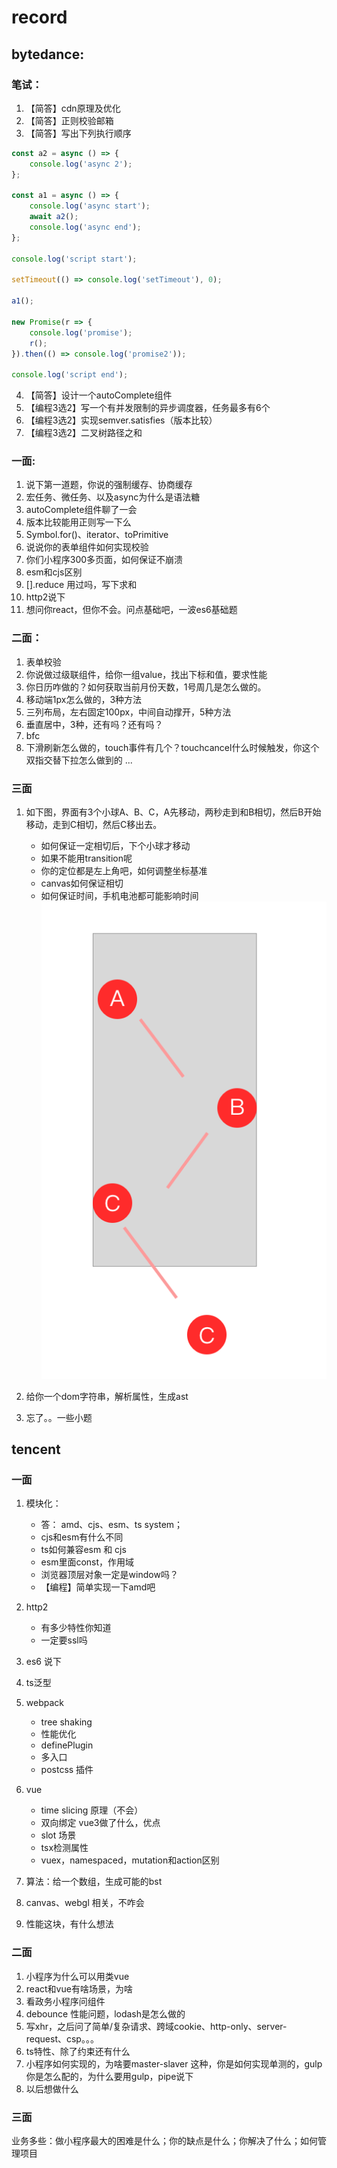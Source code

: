 # record
## bytedance:
### 笔试：
1. 【简答】cdn原理及优化
2. 【简答】正则校验邮箱
3. 【简答】写出下列执行顺序
``` js
const a2 = async () => {
    console.log('async 2');
};

const a1 = async () => {
    console.log('async start');
    await a2();
    console.log('async end');
};

console.log('script start');

setTimeout(() => console.log('setTimeout'), 0);

a1();

new Promise(r => {
    console.log('promise');
    r();
}).then(() => console.log('promise2'));

console.log('script end');
```
4. 【简答】设计一个autoComplete组件
4. 【编程3选2】写一个有并发限制的异步调度器，任务最多有6个
5. 【编程3选2】实现semver.satisfies（版本比较）
6. 【编程3选2】二叉树路径之和

### 一面:
1. 说下第一道题，你说的强制缓存、协商缓存
2. 宏任务、微任务、以及async为什么是语法糖
3. autoComplete组件聊了一会
4. 版本比较能用正则写一下么
5. Symbol.for()、iterator、toPrimitive
6. 说说你的表单组件如何实现校验
7. 你们小程序300多页面，如何保证不崩溃
8. esm和cjs区别
9. [].reduce 用过吗，写下求和
10. http2说下
11. 想问你react，但你不会。问点基础吧，一波es6基础题

### 二面：
1. 表单校验
2. 你说做过级联组件，给你一组value，找出下标和值，要求性能
3. 你日历咋做的？如何获取当前月份天数，1号周几是怎么做的。
4. 移动端1px怎么做的，3种方法
5. 三列布局，左右固定100px，中间自动撑开，5种方法
6. 垂直居中，3种，还有吗？还有吗？
7. bfc
8. 下滑刷新怎么做的，touch事件有几个？touchcancel什么时候触发，你这个双指交替下拉怎么做到的
...

### 三面
1. 如下图，界面有3个小球A、B、C，A先移动，两秒走到和B相切，然后B开始移动，走到C相切，然后C移出去。
    - 如何保证一定相切后，下个小球才移动
    - 如果不能用transition呢
    - 你的定位都是左上角吧，如何调整坐标基准
    - canvas如何保证相切
    - 如何保证时间，手机电池都可能影响时间
![](2020-01-13-23-08-16.png)

2. 给你一个dom字符串，解析属性，生成ast
3. 忘了。。一些小题


## tencent
### 一面
1. 模块化：
    - 答： amd、cjs、esm、ts system；
    - cjs和esm有什么不同
    - ts如何兼容esm 和 cjs
    - esm里面const，作用域
    - 浏览器顶层对象一定是window吗？
    - 【编程】简单实现一下amd吧

2. http2
    - 有多少特性你知道
    - 一定要ssl吗

3. es6 说下
4. ts泛型
5. webpack
    - tree shaking
    - 性能优化
    - definePlugin
    - 多入口
    - postcss 插件

6. vue
    - time slicing 原理（不会）
    - 双向绑定 vue3做了什么，优点
    - slot 场景
    - tsx检测属性
    - vuex，namespaced，mutation和action区别

7. 算法：给一个数组，生成可能的bst
8. canvas、webgl 相关，不咋会
9. 性能这块，有什么想法

### 二面
1. 小程序为什么可以用类vue
2. react和vue有啥场景，为啥
3. 看政务小程序问组件
5. debounce 性能问题，lodash是怎么做的
6. 写xhr，之后问了简单/复杂请求、跨域cookie、http-only、server-request、csp。。。
7. ts特性、除了约束还有什么
8. 小程序如何实现的，为啥要master-slaver 这种，你是如何实现单测的，gulp你是怎么配的，为什么要用gulp，pipe说下
9. 以后想做什么

### 三面
业务多些：做小程序最大的困难是什么；你的缺点是什么；你解决了什么；如何管理项目



